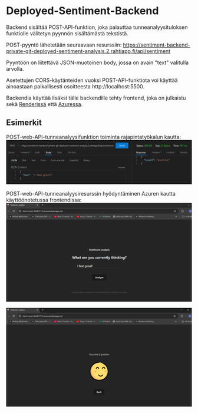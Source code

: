 # Deployed-Sentiment-Backend

Backend sisältää POST-API-funktion, joka palauttaa tunneanalyysituloksen funktiolle välitetyn pyynnön sisältämästä tekstistä.

POST-pyyntö lähetetään seuraavaan resurssiin:
https://sentiment-backend-private-git-deployed-sentiment-analysis.2.rahtiapp.fi/api/sentiment

Pyyntöön on liitettävä JSON-muotoinen body, jossa on avain "text" valitulla arvolla.

Asetettujen CORS-käytänteiden vuoksi POST-API-funktiota voi käyttää ainoastaan paikallisesti osoitteesta http://localhost:5500.

Backendia käyttää lisäksi tälle backendille tehty frontend, joka on julkaistu sekä [Renderissä](https://deployed-sentiment-analysis-frontend.onrender.com/) että [Azuressa](https://kind-forest-04e83171e.6.azurestaticapps.net/).

## Esimerkit

POST-web-API-tunneanalyysifunktion toiminta rajapintatyökalun kautta:
![Esimerkkikuva POST-funktion toiminnasta](./images/api_demo.png)

POST-web-API-tunneanalyysiresurssin hyödyntäminen Azuren kautta käyttöönotetussa frontendissa:
![Esimerkkikuva backendia hyödyntävän käyttöönotetun frontendin alkunäkymästä](./images/deployed_frontend_start.png)

![Esimerkkikuva backendia hyödyntävän käyttöönotetun frontendin loppunäkymästä](./images/deployed_frontend_end.png)
